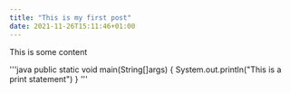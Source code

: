 ```yaml
---
title: "This is my first post"
date: 2021-11-26T15:11:46+01:00
---
```


This is some content

'''java
public static void main(String[]args) {
    System.out.println("This is a print statement")
}
'''
